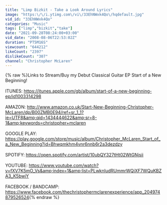 ```yaml
---
title: "Limp Bizkit - Take a Look Around Lyrics"
image: "https:\/\/i.ytimg.com\/vi\/33EhNWxk4Qo\/hqdefault.jpg"
vid_id: "33EhNWxk4Qo"
categories: "Music"
tags: ["limp","bizkit","take"]
date: "2021-09-28T08:24:00+03:00"
vid_date: "2008-08-06T22:53:02Z"
duration: "PT5M16S"
viewcount: "644212"
likeCount: "2397"
dislikeCount: "307"
channel: "Christopher McLaren"
---
```

{% raw %}Links to Stream/Buy my Debut Classical Guitar EP Start of a New Beginning!<br /><br />ITUNES: <a rel="nofollow" target="blank" href="https://itunes.apple.com/gb/album/start-of-a-new-beginning-ep/id1003314298">https://itunes.apple.com/gb/album/start-of-a-new-beginning-ep/id1003314298</a><br /><br />AMAZON: <a rel="nofollow" target="blank" href="http://www.amazon.co.uk/Start-New-Beginning-Christopher-McLaren/dp/B00ZMB0E94/ref=sr_1_1?ie=UTF8&amp;qid=1434444622&amp;sr=8-1&amp;keywords=christopher+mclaren">http://www.amazon.co.uk/Start-New-Beginning-Christopher-McLaren/dp/B00ZMB0E94/ref=sr_1_1?ie=UTF8&amp;qid=1434444622&amp;sr=8-1&amp;keywords=christopher+mclaren</a><br /><br />GOOGLE PLAY: <a rel="nofollow" target="blank" href="https://play.google.com/store/music/album/Christopher_McLaren_Start_of_a_New_Beginning?id=Bhwqmkhm4vnr6nnb6r2a3dezdzy">https://play.google.com/store/music/album/Christopher_McLaren_Start_of_a_New_Beginning?id=Bhwqmkhm4vnr6nnb6r2a3dezdzy</a><br /><br />SPOTIFY: <a rel="nofollow" target="blank" href="https://open.spotify.com/artist/10ubQY327tHt02WtGNjsii">https://open.spotify.com/artist/10ubQY327tHt02WtGNjsii</a><br /><br />YOUTUBE: <a rel="nofollow" target="blank" href="https://www.youtube.com/watch?v=fXV7K5mO_Vs&amp;index=1&amp;list=PLwknludRUmmrWQiXF7WQuKBZA3_K5bwiY">https://www.youtube.com/watch?v=fXV7K5mO_Vs&amp;index=1&amp;list=PLwknludRUmmrWQiXF7WQuKBZA3_K5bwiY</a><br /><br />FACEBOOK / BANDCAMP: <a rel="nofollow" target="blank" href="https://www.facebook.com/thechristophermclarenexperience/app_204974879526524">https://www.facebook.com/thechristophermclarenexperience/app_204974879526524</a>{% endraw %}
